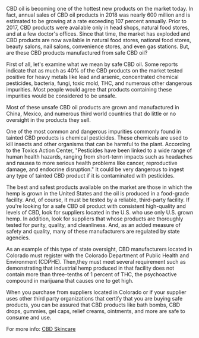CBD oil is becoming one of the hottest new products on the market today. In fact, annual sales of CBD oil products in 2018 was nearly 600 million and is estimated to be growing at a rate exceeding 107 percent annually. Prior to 2017, CBD products were available only in head shops, natural food stores, and at a few doctor's offices. Since that time, the market has exploded and CBD products are now available in natural food stores, national food stores, beauty salons, nail salons, convenience stores, and even gas stations. But, are these CBD products manufactured from safe CBD oil?

First of all, let's examine what we mean by safe CBD oil. Some reports indicate that as much as 40% of the CBD products on the market tested positive for heavy metals like lead and arsenic, concentrated chemical pesticides, bacteria, fungi, toxic mold, THC, and numerous other dangerous impurities. Most people would agree that products containing these impurities would be considered to be unsafe.

Most of these unsafe CBD oil products are grown and manufactured in China, Mexico, and numerous third world countries that do little or no oversight in the products they sell.

One of the most common and dangerous impurities commonly found in tainted CBD products is chemical pesticides. These chemicals are used to kill insects and other organisms that can be harmful to the plant. According to the Toxics Action Center, "Pesticides have been linked to a wide range of human health hazards, ranging from short-term impacts such as headaches and nausea to more serious health problems like cancer, reproductive damage, and endocrine disruption." It could be very dangerous to ingest any type of tainted CBD product if it is contaminated with pesticides.

The best and safest products available on the market are those in which the hemp is grown in the United States and the oil is produced in a food-grade facility. And, of course, it must be tested by a reliable, third-party facility. If you're looking for a safe CBD oil product with consistent high-quality and levels of CBD, look for suppliers located in the U.S. who use only U.S. grown hemp. In addition, look for suppliers that whose products are thoroughly tested for purity, quality, and cleanliness. And, as an added measure of safety and quality, many of these manufacturers are regulated by state agencies.

As an example of this type of state oversight, CBD manufacturers located in Colorado must register with the Colorado Department of Public Health and Environment (CDPHE). Then,they must meet several requirement such as demonstrating that industrial hemp produced in that facility does not contain more than three-tenths of 1 percent of THC, the psychoactive compound in marijuana that causes one to get high.

When you purchase from suppliers located in Colorado or if your supplier uses other third party organizations that certify that you are buying safe products, you can be assured that CBD products like bath bombs, CBD drops, gummies, gel caps, relief creams, ointments, and more are safe to consume and use.

For more info: [CBD Skincare](https://cbdprivatelabel.org/cbd-for-skin-care-works-as-a-miracle-drug/)
